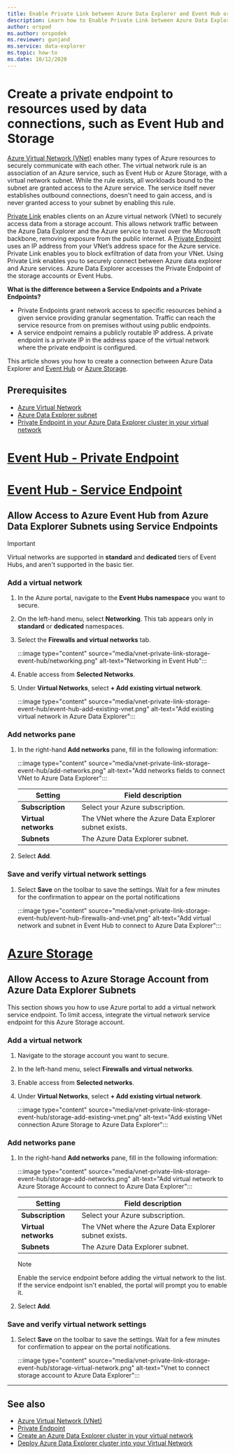 ```yaml
---
title: Enable Private Link between Azure Data Explorer and Event Hub or Azure Storage
description: Learn how to Enable Private Link between Azure Data Explorer and Event Hub or Azure Storage
author: orspod
ms.author: orspodek
ms.reviewer: gunjand
ms.service: data-explorer
ms.topic: how-to
ms.date: 10/12/2020
---
```

# Create a private endpoint to resources used by data connections, such as Event Hub and Storage

[Azure Virtual Network (VNet)](/azure/virtual-network/virtual-networks-overview) enables many types of Azure resources to securely communicate with each other. The virtual network rule is an association of an Azure service, such as Event Hub or Azure Storage, with a virtual network subnet. While the rule exists, all workloads bound to the subnet are granted access to the Azure service. The service itself never establishes outbound connections, doesn't need to gain access, and is never granted access to your subnet by enabling this rule.

[Private Link](/azure/private-link/private-link-service-overview) enables clients on an Azure virtual network (VNet) to securely access data from a storage account. This allows network traffic between the Azure Data Explorer and the Azure service to travel over the Microsoft backbone, removing exposure from the public internet. A [Private Endpoint](/azure/private-link/private-endpoint-overview) uses an IP address from your VNet’s address space for the Azure service. Private Link enables you to block exfiltration of data from your VNet. Using Private Link enables you to securely connect between Azure data explorer and Azure services. Azure Data Explorer accesses the Private Endpoint of the storage accounts or Event Hubs.

**What is the difference between a Service Endpoints and a Private Endpoints?**
* Private Endpoints grant network access to specific resources behind a given service providing granular segmentation. Traffic can reach the service resource from on premises without using public endpoints.
* A service endpoint remains a publicly routable IP address. A private endpoint is a private IP in the address space of the virtual network where the private endpoint is configured.

This article shows you how to create a connection between Azure Data Explorer and [Event Hub](ingest-data-event-hub-overview.md) or [Azure Storage](/azure/storage/).

## Prerequisites

* [Azure Virtual Network](/azure/virtual-network/virtual-networks-overview)
* [Azure Data Explorer subnet](vnet-deployment.md)
* [Private Endpoint in your Azure Data Explorer cluster in your virtual network](vnet-create-private-endpoint.md)

# [Event Hub - Private Endpoint](#tab/event-hub-private)

# [Event Hub - Service Endpoint](#tab/event-hub-service)

## Allow Access to Azure Event Hub from Azure Data Explorer Subnets using Service Endpoints

> [!IMPORTANT]
> Virtual networks are supported in **standard** and **dedicated** tiers of Event Hubs, and aren't supported in the basic tier. 

### Add a virtual network

1. In the Azure portal, navigate to the **Event Hubs namespace** you want to secure.
1. On the left-hand menu, select **Networking**. This tab appears only in **standard** or **dedicated** namespaces.
1. Select the **Firewalls and virtual networks** tab.

    :::image type="content" source="media/vnet-private-link-storage-event-hub/networking.png" alt-text="Networking in Event Hub":::

1. Enable access from **Selected Networks**.
1. Under **Virtual Networks**, select **+ Add existing virtual network**. 

    :::image type="content" source="media/vnet-private-link-storage-event-hub/event-hub-add-existing-vnet.png" alt-text="Add existing virtual network in Azure Data Explorer":::

### Add networks pane

1. In the right-hand **Add networks** pane, fill in the following information:

    :::image type="content" source="media/vnet-private-link-storage-event-hub/add-networks.png" alt-text="Add networks fields to connect VNet to Azure Data Explorer":::  

    | Setting | Field description|
    |---|---|
    | **Subscription** | Select your Azure subscription. |
    | **Virtual networks** | The VNet where the Azure Data Explorer subnet exists.|
    | **Subnets** | The Azure Data Explorer subnet.|

1. Select **Add**.

### Save and verify virtual network settings

1. Select **Save** on the toolbar to save the settings. Wait for a few minutes for the confirmation to appear on the portal notifications
    
    :::image type="content" source="media/vnet-private-link-storage-event-hub/event-hub-firewalls-and-vnet.png" alt-text="Add virtual network and subnet in Event Hub to connect to Azure Data Explorer"::: 

# [Azure Storage](#tab/storage-account)

## Allow Access to Azure Storage Account from Azure Data Explorer Subnets

This section shows you how to use Azure portal to add a virtual network service endpoint. To limit access, integrate the virtual network service endpoint for this Azure Storage account.

### Add a virtual network 

1. Navigate to the storage account you want to secure.
1. In the left-hand menu, select **Firewalls and virtual networks**.
1. Enable access from **Selected networks**.
1. Under **Virtual Networks**, select **+ Add existing virtual network**. 

    :::image type="content" source="media/vnet-private-link-storage-event-hub/storage-add-existing-vnet.png" alt-text="Add existing VNet connection Azure Storage to Azure Data Explorer":::

### Add networks pane

1. In the right-hand **Add networks** pane, fill in the following information:

    :::image type="content" source="media/vnet-private-link-storage-event-hub/storage-add-networks.png" alt-text="Add virtual network to Azure Storage Account to connect to Azure Data Explorer":::

    | Setting | Field description|
    |---|---|
    | **Subscription** | Select your Azure subscription.|
    |**Virtual networks** | The VNet where the Azure Data Explorer subnet exists.|
    | **Subnets** | The Azure Data Explorer subnet.|

    > [!NOTE]
    > Enable the service endpoint before adding the virtual network to the list. If the service endpoint isn't enabled, the portal will prompt you to enable it.
    
1. Select **Add**.

### Save and verify virtual network settings

1. Select **Save** on the toolbar to save the settings. Wait for a few minutes for confirmation to appear on the portal notifications.

    :::image type="content" source="media/vnet-private-link-storage-event-hub/storage-virtual-network.png" alt-text="Vnet to connect storage account to Azure Data Explorer":::

---

## See also

* [Azure Virtual Network (VNet)](/azure/virtual-network/virtual-networks-overview)
* [Private Endpoint](/azure/private-link/private-endpoint-overview)
* [Create an Azure Data Explorer cluster in your virtual network](vnet-create-cluster-portal.md)
* [Deploy Azure Data Explorer cluster into your Virtual Network](vnet-deployment.md)
